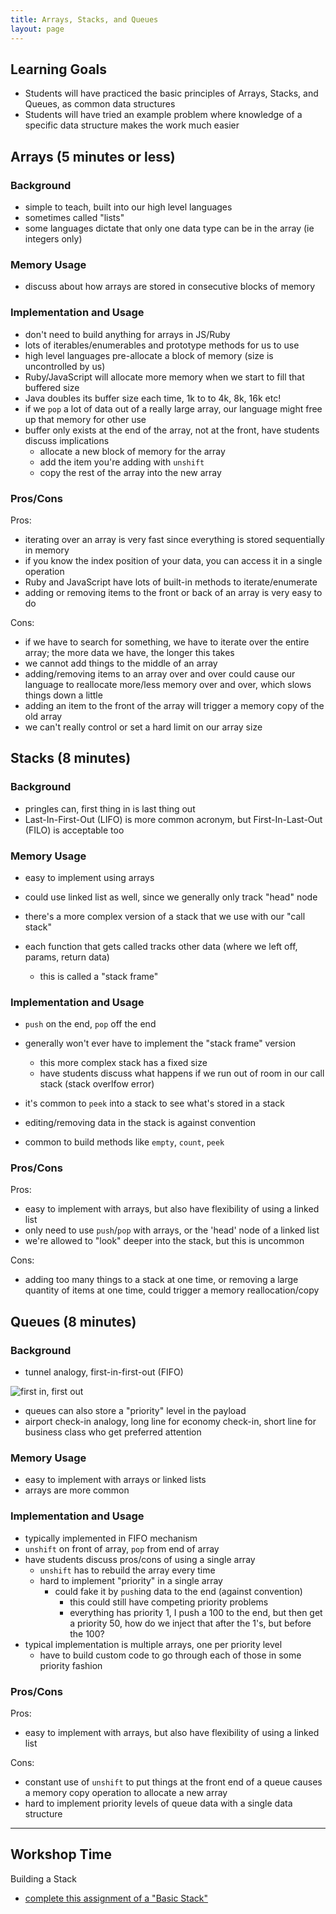 ```yaml
---
title: Arrays, Stacks, and Queues
layout: page
---
```



## Learning Goals

* Students will have practiced the basic principles of Arrays, Stacks, and Queues, as common data structures
* Students will have tried an example problem where knowledge of a specific data structure makes the work much easier

## Arrays (5 minutes or less)

### Background

- simple to teach, built into our high level languages
- sometimes called "lists"
- some languages dictate that only one data type can be in the array (ie integers only)

### Memory Usage

- discuss about how arrays are stored in consecutive blocks of memory

### Implementation and Usage

- don't need to build anything for arrays in JS/Ruby
- lots of iterables/enumerables and prototype methods for us to use
- high level languages pre-allocate a block of memory (size is uncontrolled by us)
- Ruby/JavaScript will allocate more memory when we start to fill that buffered size
- Java doubles its buffer size each time, 1k to to 4k, 8k, 16k etc!
- if we `pop` a lot of data out of a really large array, our language might free up that memory for other use
- buffer only exists at the end of the array, not at the front, have students discuss implications
  - allocate a new block of memory for the array
  - add the item you're adding with `unshift`
  - copy the rest of the array into the new array

### Pros/Cons

Pros:
- iterating over an array is very fast since everything is stored sequentially in memory
- if you know the index position of your data, you can access it in a single operation
- Ruby and JavaScript have lots of built-in methods to iterate/enumerate
- adding or removing items to the front or back of an array is very easy to do

Cons:
- if we have to search for something, we have to iterate over the entire array; the more data we have, the longer this takes
- we cannot add things to the middle of an array
- adding/removing items to an array over and over could cause our language to reallocate more/less memory over and over, which slows things down a little
- adding an item to the front of the array will trigger a memory copy of the old array
- we can't really control or set a hard limit on our array size


## Stacks (8 minutes)

### Background

- pringles can, first thing in is last thing out
- Last-In-First-Out (LIFO) is more common acronym, but First-In-Last-Out (FILO) is acceptable too

### Memory Usage

- easy to implement using arrays
- could use linked list as well, since we generally only track "head" node

- there's a more complex version of a stack that we use with our "call stack"
- each function that gets called tracks other data (where we left off, params, return data)
  - this is called a "stack frame"

### Implementation and Usage

- `push` on the end, `pop` off the end
- generally won't ever have to implement the "stack frame" version
  - this more complex stack has a fixed size
  - have students discuss what happens if we run out of room in our call stack (stack overlfow error)

- it's common to `peek` into a stack to see what's stored in a stack
- editing/removing data in the stack is against convention

- common to build methods like `empty`, `count`, `peek`

### Pros/Cons

Pros:
- easy to implement with arrays, but also have flexibility of using a linked list
- only need to use `push`/`pop` with arrays, or the 'head' node of a linked list
- we're allowed to "look" deeper into the stack, but this is uncommon

Cons:
- adding too many things to a stack at one time, or removing a large quantity of items at one time, could trigger a memory reallocation/copy


## Queues (8 minutes)

### Background

- tunnel analogy, first-in-first-out (FIFO)

![first in, first out](/lessons/cs/Dog-chased-in-play-tunnel.gif)

- queues can also store a "priority" level in the payload
- airport check-in analogy, long line for economy check-in, short line for business class who get preferred attention

### Memory Usage

- easy to implement with arrays or linked lists
- arrays are more common

### Implementation and Usage

- typically implemented in FIFO mechanism
- `unshift` on front of array, `pop` from end of array
- have students discuss pros/cons of using a single array
  - `unshift` has to rebuild the array every time
  - hard to implement "priority" in a single array
    - could fake it by `push`ing data to the end (against convention)
      - this could still have competing priority problems
      - everything has priority 1, I push a 100 to the end, but then get a priority 50, how do we inject that after the 1's, but before the 100?
- typical implementation is multiple arrays, one per priority level
  - have to build custom code to go through each of those in some priority fashion

### Pros/Cons

Pros:
- easy to implement with arrays, but also have flexibility of using a linked list

Cons:
- constant use of `unshift` to put things at the front end of a queue causes a memory copy operation to allocate a new array
- hard to implement priority levels of queue data with a single data structure

---

## Workshop Time

Building a Stack

- [complete this assignment of a "Basic Stack"](https://github.com/turingschool/challenges/blob/master/basic_stack.markdown)

